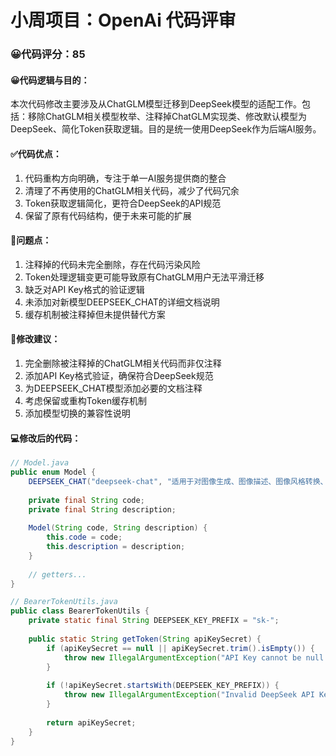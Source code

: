 # 小周项目：OpenAi 代码评审
### 😀代码评分：85
#### 😀代码逻辑与目的：
本次代码修改主要涉及从ChatGLM模型迁移到DeepSeek模型的适配工作。包括：移除ChatGLM相关模型枚举、注释掉ChatGLM实现类、修改默认模型为DeepSeek、简化Token获取逻辑。目的是统一使用DeepSeek作为后端AI服务。

#### ✅代码优点：
1. 代码重构方向明确，专注于单一AI服务提供商的整合
2. 清理了不再使用的ChatGLM相关代码，减少了代码冗余
3. Token获取逻辑简化，更符合DeepSeek的API规范
4. 保留了原有代码结构，便于未来可能的扩展

#### 🤔问题点：
1. 注释掉的代码未完全删除，存在代码污染风险
2. Token处理逻辑变更可能导致原有ChatGLM用户无法平滑迁移
3. 缺乏对API Key格式的验证逻辑
4. 未添加对新模型DEEPSEEK_CHAT的详细文档说明
5. 缓存机制被注释掉但未提供替代方案

#### 🎯修改建议：
1. 完全删除被注释掉的ChatGLM相关代码而非仅注释
2. 添加API Key格式验证，确保符合DeepSeek规范
3. 为DEEPSEEK_CHAT模型添加必要的文档注释
4. 考虑保留或重构Token缓存机制
5. 添加模型切换的兼容性说明

#### 💻修改后的代码：
```java
// Model.java
public enum Model {
    DEEPSEEK_CHAT("deepseek-chat", "适用于对图像生成、图像描述、图像风格转换、图像修复、图像生成等场景");
    
    private final String code;
    private final String description;
    
    Model(String code, String description) {
        this.code = code;
        this.description = description;
    }
    
    // getters...
}

// BearerTokenUtils.java
public class BearerTokenUtils {
    private static final String DEEPSEEK_KEY_PREFIX = "sk-";
    
    public static String getToken(String apiKeySecret) {
        if (apiKeySecret == null || apiKeySecret.trim().isEmpty()) {
            throw new IllegalArgumentException("API Key cannot be null or empty");
        }
        
        if (!apiKeySecret.startsWith(DEEPSEEK_KEY_PREFIX)) {
            throw new IllegalArgumentException("Invalid DeepSeek API Key format");
        }
        
        return apiKeySecret;
    }
}
```